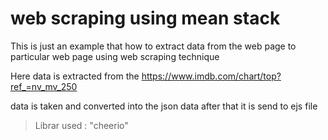 # web scraping using mean stack

This is just an example that how to extract data from the web page to particular web page using web scraping technique

Here data is extracted from the https://www.imdb.com/chart/top?ref_=nv_mv_250 

data is taken and converted into the json data after that it is send to ejs file

>Librar used : "cheerio"

